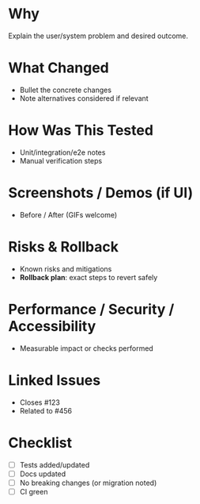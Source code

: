 # Why

Explain the user/system problem and desired outcome.

# What Changed

- Bullet the concrete changes
- Note alternatives considered if relevant

# How Was This Tested

- Unit/integration/e2e notes
- Manual verification steps

# Screenshots / Demos (if UI)

- Before / After (GIFs welcome)

# Risks & Rollback

- Known risks and mitigations
- **Rollback plan**: exact steps to revert safely

# Performance / Security / Accessibility

- Measurable impact or checks performed

# Linked Issues

- Closes #123
- Related to #456

# Checklist

- [ ] Tests added/updated
- [ ] Docs updated
- [ ] No breaking changes (or migration noted)
- [ ] CI green
